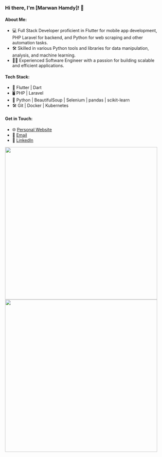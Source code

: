 ### Hi there, I'm [Marwan Hamdy]! 👋

#### About Me:
- 💻 Full Stack Developer proficient in Flutter for mobile app development, PHP Laravel for backend, and Python for web scraping and other automation tasks.
- 🛠️ Skilled in various Python tools and libraries for data manipulation, analysis, and machine learning.
- 👨‍💻 Experienced Software Engineer with a passion for building scalable and efficient applications.

#### Tech Stack:
- 📱 Flutter | Dart
- 🖥️ PHP | Laravel
- 🐍 Python | BeautifulSoup | Selenium | pandas | scikit-learn
- 🛠️ Git | Docker | Kubernetes

#### Get in Touch:
- 🌐 [Personal Website](https://bemocode.com)
- 📧 [Email](mailto:marwanbemo0@gmail.com)
- 💼 [LinkedIn](https://www.linkedin.com/in/marwancode/)

<img src="https://github-readme-streak-stats.herokuapp.com?user=0maroo0&theme=dark&hide_border=false&count_private=true" width="500">

<img src="https://github-readme-stats.vercel.app/api?username=0maroo0&show_icons=true&theme=dark&count_private=false" width="500">



 <!---
0maroo0/0maroo0 is a ✨ special ✨ repository because its `README.md` (this file) appears on your GitHub profile.
You can click the Preview link to take a look at your changes.
--->
